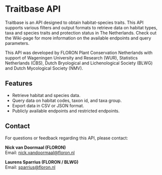 # Traitbase API

Traitbase is an API designed to obtain habitat-species traits. This API supports various filters and output formats to retrieve data on habitat types, taxa and species traits and protection status in The Netherlands. Check out the Wiki-page for more information on the available endpoints and query parameters. 

This API was developed by FLORON Plant Conservation Netherlands with support of Wageningen University and Research (WUR), Statistics Netherlands (CBS), Dutch Bryological and Lichenological Society (BLWG) and Dutch Mycological Society (NMV).

## Features
- Retrieve habitat and species data.
- Query data on habitat codes, taxon id, and taxa group.
- Export data in CSV or JSON format.
- Publicly available endpoints and restricted endpoints.

## Contact
For questions or feedback regarding this API, please contact:

**Nick van Doormaal (FLORON)**  
Email: [nick.vandoormaal@floron.nl](mailto:nick.vandoormaal@floron.nl)

**Laurens Sparrius (FLORON / BLWG)**  
Email: [sparrius@floron.nl](mailto:sparrius@floron.nl)
